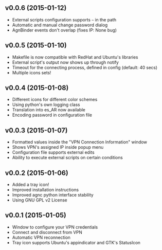 ## v0.0.6 (2015-01-12)

 * External scripts configuration supports `~` in the path
 * Automatic and manual change password dialog
 * AgnBinder events don't overlap (fixes IP: None bug)

## v0.0.5 (2015-01-10)

 * Makefile is now compatible with RedHat and Ubuntu's libraries
 * External script's output now shows up through notify
 * Timeout for the connecting process, defined in config (default: 40 secs)
 * Multiple icons sets!

## v0.0.4 (2015-01-08)

 * Different icons for different color schemes
 * Using python's own logging class
 * Translation into es_AR now available
 * Encoding password in configuration file

## v0.0.3 (2015-01-07)

 * Formatted values inside the "VPN Connection Information" window
 * Shows VPN's assigned IP inside popup menu
 * Configuration file supports external edits
 * Ability to execute external scripts on certain conditions

## v0.0.2 (2015-01-06)

 * Added a tray icon!
 * Improved installation instructions
 * Improved agnc python interface stability
 * Using GNU GPL v2 License

## v0.0.1 (2015-01-05)

 * Window to configure your VPN credentials
 * Connect and disconnect from VPN
 * Automatic VPN reconnection
 * Tray icon supports Ubuntu's appindicator and GTK's StatusIcon
